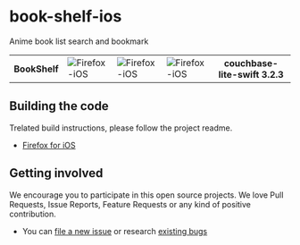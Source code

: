 # book-shelf-ios
Anime book list search and bookmark

<table>
  <tr>
    <th style="border: none;"><strong>BookShelf</strong></th>
    <td style="border: none;"><img src="https://img.shields.io/badge/Xcode-16.2-blue?logo=Xcode&logoColor=white" alt="Firefox-iOS"></td>
    <td style="border: none;"><img src="https://img.shields.io/badge/Swift-6.0.3-red?logo=Swift&logoColor=white" alt="Firefox-iOS"></td>
    <td style="border: none;"><img src="https://img.shields.io/badge/iOS-17.0+-green?logo=apple&logoColor=white" alt="Firefox-iOS"></td>
    <th style="border: none;"><strong>couchbase-lite-swift 3.2.3</strong></th>
  </tr>
</table>

## Building the code
Trelated build instructions, please follow the project readme.
- [Firefox for iOS](https://github.com/mozilla-mobile/firefox-ios/blob/main/firefox-ios/README.md)
  

## Getting involved

We encourage you to participate in this open source projects. We love Pull Requests, Issue Reports, Feature Requests or any kind of positive contribution. 

- You can [file a new issue](https://github.com/mozilla-mobile/firefox-ios/issues/new/choose) or research [existing bugs](https://github.com/mozilla-mobile/firefox-ios/issues)
